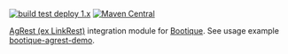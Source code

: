 <!--
  Licensed to ObjectStyle LLC under one
  or more contributor license agreements.  See the NOTICE file
  distributed with this work for additional information
  regarding copyright ownership.  The ObjectStyle LLC licenses
  this file to you under the Apache License, Version 2.0 (the
  "License"); you may not use this file except in compliance
  with the License.  You may obtain a copy of the License at

    http://www.apache.org/licenses/LICENSE-2.0

  Unless required by applicable law or agreed to in writing,
  software distributed under the License is distributed on an
  "AS IS" BASIS, WITHOUT WARRANTIES OR CONDITIONS OF ANY
  KIND, either express or implied.  See the License for the
  specific language governing permissions and limitations
  under the License.
  -->

[![build test deploy 1.x](https://github.com/bootique/bootique-agrest/actions/workflows/maven-1x.yml/badge.svg)](https://github.com/bootique/bootique-agrest/actions/workflows/maven-1x.yml)
[![Maven Central](https://img.shields.io/maven-central/v/io.bootique.agrest/bootique-agrest.svg?colorB=brightgreen)](https://search.maven.org/artifact/io.bootique.agrest/bootique-agrest/)

[AgRest (ex LinkRest)](https://agrest.io) integration module for [Bootique](http://bootique.io).
See usage example [bootique-agrest-demo](https://github.com/bootique-examples/bootique-agrest-demo).
